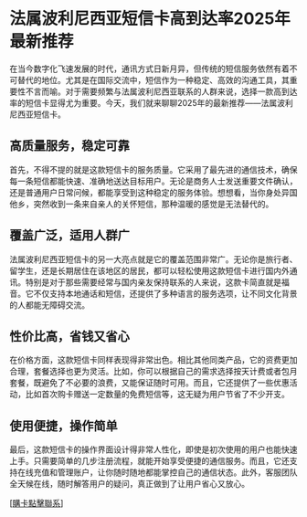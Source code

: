 # 法属波利尼西亚短信卡高到达率2025年最新推荐

在当今数字化飞速发展的时代，通讯方式日新月异，但传统的短信服务依然有着不可替代的地位。尤其是在国际交流中，短信作为一种稳定、高效的沟通工具，其重要性不言而喻。对于需要频繁与法属波利尼西亚联系的人群来说，选择一款高到达率的短信卡显得尤为重要。今天，我们就来聊聊2025年的最新推荐——法属波利尼西亚短信卡。

## 高质量服务，稳定可靠

首先，不得不提的就是这款短信卡的服务质量。它采用了最先进的通信技术，确保每一条短信都能快速、准确地送达目标用户。无论是商务人士发送重要文件确认，还是普通用户日常问候，都能享受到这种稳定的服务体验。想想看，当你身处异国他乡，突然收到一条来自亲人的关怀短信，那种温暖的感觉是无法替代的。

## 覆盖广泛，适用人群广

法属波利尼西亚短信卡的另一大亮点就是它的覆盖范围非常广。无论你是旅行者、留学生，还是长期居住在该地区的居民，都可以轻松使用这款短信卡进行国内外通讯。特别是对于那些需要经常与国内亲友保持联系的人来说，这款卡简直就是福音。它不仅支持本地通话和短信，还提供了多种语言的服务选项，让不同文化背景的人都能无障碍交流。

## 性价比高，省钱又省心

在价格方面，这款短信卡同样表现得非常出色。相比其他同类产品，它的资费更加合理，套餐选择也更为灵活。比如，你可以根据自己的需求选择按天计费或者包月套餐，既避免了不必要的浪费，又能保证随时可用。而且，它还提供了一些优惠活动，比如首次购卡赠送一定数量的免费短信等，这无疑为用户节省了不少开支。

## 使用便捷，操作简单

最后，这款短信卡的操作界面设计得非常人性化，即使是初次使用的用户也能快速上手。只需要简单的几步注册流程，就能开始享受便捷的通信服务。而且，它还支持在线充值和管理账户，让你随时随地都能掌控自己的通信状态。此外，客服团队全天候在线，随时解答用户的疑问，真正做到了让用户省心又放心。

[[購卡點擊聯系](https://t.me/s/SXDXQF)]